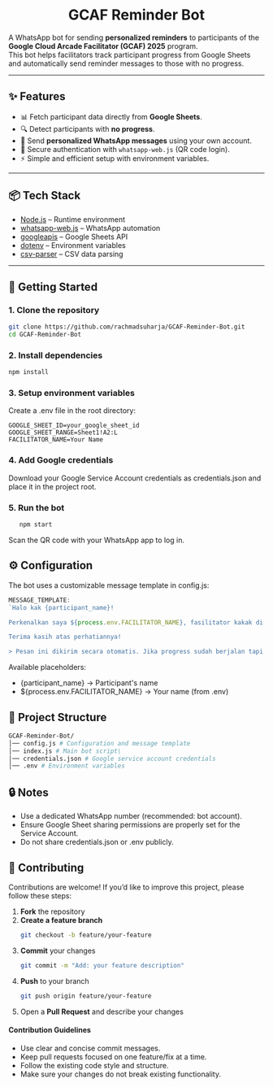 <h1 align="center">GCAF Reminder Bot</h1>

A WhatsApp bot for sending **personalized reminders** to participants of the **Google Cloud Arcade Facilitator (GCAF) 2025** program.  
This bot helps facilitators track participant progress from Google Sheets and automatically send reminder messages to those with no progress.

---

## ✨ Features

- 📊 Fetch participant data directly from **Google Sheets**.
- 🔍 Detect participants with **no progress**.
- 💬 Send **personalized WhatsApp messages** using your own account.
- 🔐 Secure authentication with `whatsapp-web.js` (QR code login).
- ⚡ Simple and efficient setup with environment variables.

---

## 📦 Tech Stack

- [Node.js](https://nodejs.org/) – Runtime environment
- [whatsapp-web.js](https://github.com/pedroslopez/whatsapp-web.js) – WhatsApp automation
- [googleapis](https://github.com/googleapis/google-api-nodejs-client) – Google Sheets API
- [dotenv](https://github.com/motdotla/dotenv) – Environment variables
- [csv-parser](https://github.com/mafintosh/csv-parser) – CSV data parsing

---

## 🚀 Getting Started

### 1. Clone the repository

```bash
git clone https://github.com/rachmadsuharja/GCAF-Reminder-Bot.git
cd GCAF-Reminder-Bot
```

### 2. Install dependencies

```bash
npm install
```

### 3. Setup environment variables

Create a .env file in the root directory:

```env
GOOGLE_SHEET_ID=your_google_sheet_id
GOOGLE_SHEET_RANGE=Sheet1!A2:L
FACILITATOR_NAME=Your Name
```

### 4. Add Google credentials

Download your Google Service Account credentials as credentials.json and place it in the project root.

### 5. Run the bot

```bash
   npm start
```

Scan the QR code with your WhatsApp app to log in.

## ⚙️ Configuration

The bot uses a customizable message template in config.js:

```js
MESSAGE_TEMPLATE:
`Halo kak {participant_name}!

Perkenalkan saya ${process.env.FACILITATOR_NAME}, fasilitator kakak di program *Google Cloud Arcade Fasilitator 2025*. Deadline tersisa *${process.env.PROGRAM_DEADLINE}*, saya perhatikan sejauh ini kakak belum memperoleh badge. Kalau ada kendala atau butuh bantuan, silakan sampaikan ya. Supaya saya bisa bantu carikan solusinya 😊

Terima kasih atas perhatiannya!

> Pesan ini dikirim secara otomatis. Jika progress sudah berjalan tapi belum terbaca oleh sistem, silakan abaikan.`,
```

Available placeholders:

- {participant_name} → Participant's name
- ${process.env.FACILITATOR_NAME} → Your name (from .env)

## 📂 Project Structure

```bash
GCAF-Reminder-Bot/
│── config.js # Configuration and message template
│── index.js # Main bot script\
│── credentials.json # Google service account credentials
│── .env # Environment variables
```

## 🔒 Notes

- Use a dedicated WhatsApp number (recommended: bot account).
- Ensure Google Sheet sharing permissions are properly set for the Service Account.
- Do not share credentials.json or .env publicly.

## 🤝 Contributing

Contributions are welcome! If you’d like to improve this project, please follow these steps:

1. **Fork** the repository
2. **Create a feature branch**
   ```bash
   git checkout -b feature/your-feature
   ```
3. **Commit** your changes
   ```bash
   git commit -m "Add: your feature description"
   ```
4. **Push** to your branch
   ```bash
   git push origin feature/your-feature
   ```
5. Open a **Pull Request** and describe your changes

#### Contribution Guidelines

- Use clear and concise commit messages.
- Keep pull requests focused on one feature/fix at a time.
- Follow the existing code style and structure.
- Make sure your changes do not break existing functionality.
